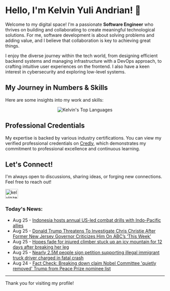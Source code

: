 # Hello, I'm Kelvin Yuli Andrian! 👋

Welcome to my digital space! I'm a passionate **Software Engineer** who thrives on building and collaborating to create meaningful technological solutions. For me, software development is about solving problems and adding value, and I believe that collaboration is key to achieving great things.

I enjoy the diverse journey within the tech world, from designing efficient backend systems and managing infrastructure with a DevOps approach, to crafting intuitive user experiences on the frontend. I also have a keen interest in cybersecurity and exploring low-level systems.

## My Journey in Numbers & Skills

Here are some insights into my work and skills:

<p align="center">
  <img src="https://github-readme-stats.vercel.app/api/top-langs/?username=kelvinzer0&layout=compact&theme=radical" alt="Kelvin's Top Languages" />
</p>

## Professional Credentials

My expertise is backed by various industry certifications. You can view my verified professional credentials on [Credly](https://www.credly.com/users/kelvin-yuli-andrian/badges), which demonstrates my commitment to professional excellence and continuous learning.

## Let's Connect!

I'm always open to discussions, sharing ideas, or forging new connections. Feel free to reach out!

<p align="left">
    <a href="https://linkedin.com/in/kelvinzero" target="blank"><img align="center" src="https://cdn.jsdelivr.net/npm/simple-icons@3.0.1/icons/linkedin.svg" alt="kelvinzero" height="30" width="40" /></a>
</p>

### Today's News:

<!-- feed start -->
- Aug 25 - [Indonesia hosts annual US-led combat drills with Indo-Pacific allies](https://www.yahoo.com/news/articles/indonesia-hosts-annual-us-led-065222199.html)
- Aug 25 - [Donald Trump Threatens To Investigate Chris Christie After Former New Jersey Governor Criticizes Him On ABC’s ‘This Week’](https://www.yahoo.com/news/articles/donald-trump-threatens-investigate-chris-022600554.html)
- Aug 25 - [Hopes fade for injured climber stuck up an icy mountain for 12 days after breaking her leg](https://www.yahoo.com/news/articles/hopes-fade-injured-climber-stuck-123753523.html)
- Aug 25 - [Nearly 2.5M people sign petition supporting illegal immigrant truck driver charged in fatal crash](https://www.yahoo.com/news/articles/nearly-2-5m-people-sign-000457066.html)
- Aug 24 - [Fact Check: Breaking down claim Nobel Committee 'quietly removed' Trump from Peace Prize nominee list](https://www.yahoo.com/news/articles/fact-check-breaking-down-claim-230000493.html)
<!-- feed end -->

---

Thank you for visiting my profile!
